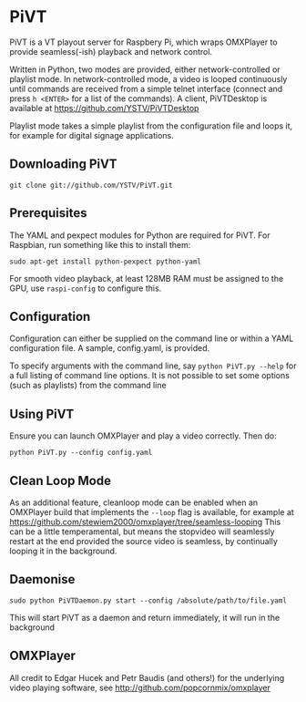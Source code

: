 PiVT
=========

PiVT is a VT playout server for Raspbery Pi, which wraps OMXPlayer to provide
seamless(-ish) playback and network control.

Written in Python, two modes are provided, either network-controlled or playlist
mode. In network-controlled mode, a video is looped continuously until commands
are received from a simple telnet interface (connect and press `h <ENTER>` for
a list of the commands). A client, PiVTDesktop is available at
https://github.com/YSTV/PiVTDesktop

Playlist mode takes a simple playlist from the configuration file and loops it,
for example for digital signage applications.

Downloading PiVT
---------------------

    git clone git://github.com/YSTV/PiVT.git
    
Prerequisites
------------------
The YAML and pexpect modules for Python are required for PiVT. For Raspbian,
run something like this to install them:

    sudo apt-get install python-pexpect python-yaml

For smooth video playback, at least 128MB RAM must be assigned to the GPU, use
`raspi-config` to configure this.

Configuration
-----------------
Configuration can either be supplied on the command line or within a YAML
configuration file. A sample, config.yaml, is provided.

To specify arguments with the command line, say `python PiVT.py --help` 
for a full listing of command line options. It is not possible to set some
options (such as playlists) from the command line

Using PiVT
---------------
Ensure you can launch OMXPlayer and play a video correctly. Then do:

    python PiVT.py --config config.yaml

Clean Loop Mode
---------------
As an additional feature, cleanloop mode can be enabled when an OMXPlayer
build that implements the `--loop` flag is available, for example at
https://github.com/stewiem2000/omxplayer/tree/seamless-looping
This can be a little temperamental, but means the stopvideo will seamlessly
restart at the end provided the source video is seamless, by continually
looping it in the background.

Daemonise
-----------
    sudo python PiVTDaemon.py start --config /absolute/path/to/file.yaml
This will start PiVT as a daemon and return immediately, it will run in the 
background

OMXPlayer
---------------
All credit to Edgar Hucek and Petr Baudis (and others!) for the underlying video playing
software, see http://github.com/popcornmix/omxplayer
